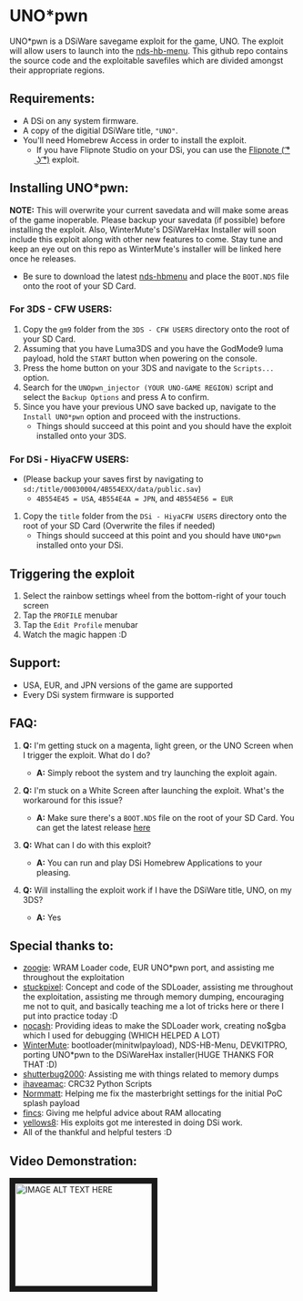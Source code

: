# UNO*pwn
UNO*pwn is a DSiWare savegame exploit for the game, UNO. The exploit will allow users to launch into the [nds-hb-menu](https://github.com/devkitPro/nds-hb-menu). This github repo contains the source code and the exploitable savefiles which are divided amongst their appropriate regions. 

###
###
## Requirements:
* A DSi on any system firmware.
* A copy of the digitial DSiWare title, `"UNO"`.
* You'll need Homebrew Access in order to install the exploit.
	- If you have Flipnote Studio on your DSi, you can use the [Flipnote ( ͡° ͜ʖ ͡°)](https://davejmurphy.com/%CD%A1-%CD%9C%CA%96-%CD%A1/) exploit.
###
###

## Installing UNO*pwn:
__NOTE:__ This will overwrite your current savedata and will make some areas of the game inoperable. Please backup your savedata (if possible) before installing the exploit. Also, WinterMute's DSiWareHax Installer will soon include this exploit along with other new features to come. Stay tune and keep an eye out on this repo as WinterMute's installer will be linked here once he releases.
* Be sure to download the latest [nds-hbmenu](https://github.com/devkitPro/nds-hb-menu/releases/) and place the `BOOT.NDS` file onto the root of your SD Card.

### For 3DS - CFW USERS:
1. Copy the `gm9` folder from the `3DS - CFW USERS` directory onto the root of your SD Card.
2. Assuming that you have Luma3DS and you have the GodMode9 luma payload, hold the `START` button when powering on the console.
3. Press the home button on your 3DS and navigate to the `Scripts...` option.
4. Search for the `UNOpwn_injector (YOUR UNO-GAME REGION)` script and select the `Backup Options` and press A to confirm.
5. Since you have your previous UNO save backed up, navigate to the `Install UNO*pwn` option and proceed with the instructions.
	- Things should succeed at this point and you should have the exploit installed onto your 3DS.

### For DSi - HiyaCFW USERS:
* (Please backup your saves first by navigating to `sd:/title/00030004/4B554EXX/data/public.sav`)
	- `4B554E45 = USA`, `4B554E4A = JPN`, and `4B554E56 = EUR`

1. Copy the `title` folder from the `DSi - HiyaCFW USERS` directory onto the root of your SD Card (Overwrite the files if needed)
	- Things should succeed at this point and you should have `UNO*pwn` installed onto your DSi.
###
###
## Triggering the exploit
1. Select the rainbow settings wheel from the bottom-right of your touch screen
2. Tap the `PROFILE` menubar 
3. Tap the `Edit Profile` menubar
4. Watch the magic happen :D
###
###
## Support:
* USA, EUR, and JPN versions of the game are supported
* Every DSi system firmware is supported
###
###
## FAQ:
1. __Q:__ I'm getting stuck on a magenta, light green, or the UNO Screen when I trigger the exploit. What do I do?
	- __A:__ Simply reboot the system and try launching the exploit again.
	
2. __Q:__ I'm stuck on a White Screen after launching the exploit. What's the workaround for this issue?
	- __A:__ Make sure there's a `BOOT.NDS` file on the root of your SD Card. You can get the latest release [here](https://github.com/devkitPro/nds-hb-menu/releases/)

3. __Q:__ What can I do with this exploit?
	- __A:__ You can run and play DSi Homebrew Applications to your pleasing.

4. __Q:__ Will installing the exploit work if I have the DSiWare title, UNO, on my 3DS?
	- __A:__ Yes


## Special thanks to:
* [zoogie](https://github.com/zoogie): WRAM Loader code, EUR UNO*pwn port, and assisting me throughout the exploitation
* [stuckpixel](https://github.com/pixel-stuck): Concept and code of the SDLoader, assisting me throughout the exploitation, assisting me through memory dumping, encouraging me not to quit, and basically teaching me a lot of tricks here or there I put into practice today :D
* [nocash](https://problemkaputt.de/gba.htm): Providing ideas to make the SDLoader work, creating no$gba which I used for debugging (WHICH HELPED A LOT)
* [WinterMute](https://github.com/WinterMute): bootloader(minitwlpayload), NDS-HB-Menu, DEVKITPRO, porting UNO*pwn to the DSiWareHax installer(HUGE THANKS FOR THAT :D)
* [shutterbug2000](https://github.com/shutterbug2000): Assisting me with things related to memory dumps
* [ihaveamac](https://github.com/ihaveamac): CRC32 Python Scripts
* [Normmatt](https://github.com/Normmatt): Helping me fix the masterbright settings for the initial PoC splash payload
* [fincs](https://github.com/fincs): Giving me helpful advice about RAM allocating
* [yellows8](https://github.com/yellows8): His exploits got me interested in doing DSi work.
* All of the thankful and helpful testers :D
###
## Video Demonstration:
<a href="http://www.youtube.com/watch?feature=player_embedded&v=XN4YDSVuPwQ
" target="_blank"><img src="http://img.youtube.com/vi/XN4YDSVuPwQ/0.jpg" 
alt="IMAGE ALT TEXT HERE" width="240" height="180" border="10" /></a>
